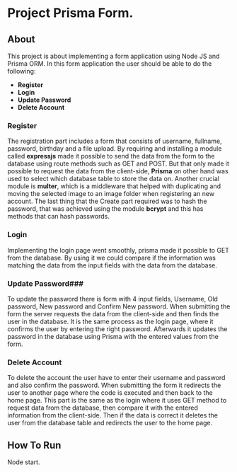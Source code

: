 # Project Prisma Form. #

## About ##
This project is about implementing a form application using Node JS and Prisma ORM. In this form application the user should be able to do the following: 

- **Register**
- **Login**
- **Update Password**
- **Delete Account**

### Register ###
The registration part includes a form that consists of username, fullname, password, birthday and a file upload. By requiring and installing a module called **expressjs** made it possible to send the data from the form to the database using route methods such as GET and POST. But that only made it possible to request the data from the client-side, **Prisma** on other hand was used to select which database table  to store the data on. Another crucial module is **multer**, which is a middleware that helped with duplicating and moving the selected image to an image folder when registering an new account. The last thing that the Create part required was to hash the password, that was achieved using the module **bcrypt** and this has methods that can hash passwords. 

### Login ###
Implementing the login page went smoothly, prisma made it possible to GET from the database. By using it we could compare if the information was matching the data from the input fields with the data from the database. 

### Update Password###
To update the password there is form with 4 input fields, Username, Old password, New password and Confirm New password. When submitting the form the server requests the data from the client-side and then finds the user in the database. It is the same process as the login page, where it confirms the user by entering the right password. Afterwards it updates the password in the database using Prisma with the entered values from the form. 

### Delete Account ###
To delete the account the user have to enter their username and password and also confirm the password. When submitting the form it redirects the user to another page where the code is executed and then back to the home page. This part is the same as the login where it uses GET method to request data from the database, then compare it with the entered information from the client-side. Then if the data is correct it deletes the user from the database table and redirects the user to the home page. 

## How To Run ##
Node start.
